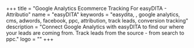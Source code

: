 +++
title = "Google Analytics Ecommerce Tracking For easyDITA - Attributio"
name = "easyDITA"
keywords = "easydita, , google analytics, cms, adwords, facebook, ppc, attribution, track leads, conversion tracking"
description = "Connect Google Analytics with easyDITA to find our where your leads are coming from. Track leads from the source - from search to ppc."
logo = ""
+++
